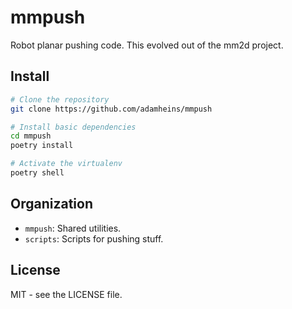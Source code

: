 # mmpush

Robot planar pushing code. This evolved out of the mm2d project.

## Install

```bash
# Clone the repository
git clone https://github.com/adamheins/mmpush

# Install basic dependencies
cd mmpush
poetry install

# Activate the virtualenv
poetry shell 
```

## Organization

* `mmpush`: Shared utilities.
* `scripts`: Scripts for pushing stuff.

## License

MIT - see the LICENSE file.
